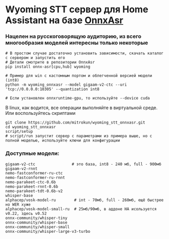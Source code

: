 # Wyoming STT сервер для Home Assistant на базе [OnnxAsr](https://github.com/istupakov/onnx-asr)
### Нацелен на русскоговорящую аудиторию, из всего многообразия моделей интересны только некоторые

```
# В простом случае достаточно установить зависимости, скачать каталог с сервером и запустить его
# Детали смотрите в репозитории OnnxAsr
pip install onnx-asr[cpu,hub] wyoming

# Пример для win с кастомным портом и облегченной версией модели (int8)
python -m wyoming_onnxasr --model gigaam-v2-ctc --uri 'tcp://0.0.0.0:10305' --quantization int8

# Если установлен onnxruntime-gpu, то используйте --device cuda
```
В linux, как водится, все операции выполняйте в виртуальной среде. Или воспользуйтесь скриптами
```
git clone https://github.com/mitrokun/wyoming_stt_onnxasr.git
cd wyoming_stt_onnxasr
script/setup
# script/run запустит сервер с параметрами из примера выше, но с полной моделью, используйте ключи для конфигурации
```

### Доступные модели:
```
gigaam-v2-ctc                # это база, int8 - 240 мб, full - 900мб
gigaam-v2-rnnt
nemo-fastconformer-ru-ctc
nemo-fastconformer-ru-rnnt
nemo-parakeet-ctc-0.6b
nemo-parakeet-rnnt-0.6b
nemo-parakeet-tdt-0.6b-v2
whisper-base
alphacep/vosk-model-ru        # int - 70мб, full - 260мб, ещё быстрее но WER хуже
alphacep/vosk-model-small-ru  # 25мб/90мб, в аддоне HA исользуется v0.22, здесь v0.52
onnx-community/whisper-tiny
onnx-community/whisper-base
onnx-community/whisper-small
onnx-community/whisper-large-v3-turbo
```

